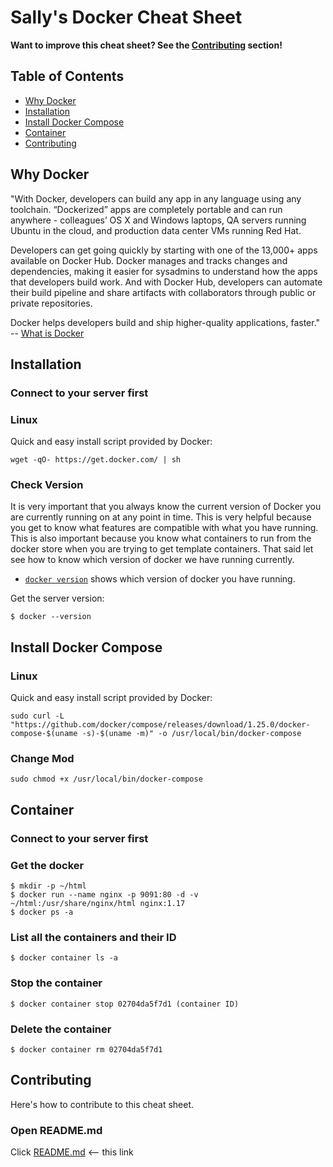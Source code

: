 # Sally's Docker Cheat Sheet

**Want to improve this cheat sheet?  See the [Contributing](#contributing) section!**

## Table of Contents

* [Why Docker](#why-docker)
* [Installation](#installation)
* [Install Docker Compose](#install-docker-compose)
* [Container](#container)
* [Contributing](#contributing)

## Why Docker

"With Docker, developers can build any app in any language using any toolchain. “Dockerized” apps are completely portable and can run anywhere - colleagues’ OS X and Windows laptops, QA servers running Ubuntu in the cloud, and production data center VMs running Red Hat.

Developers can get going quickly by starting with one of the 13,000+ apps available on Docker Hub. Docker manages and tracks changes and dependencies, making it easier for sysadmins to understand how the apps that developers build work. And with Docker Hub, developers can automate their build pipeline and share artifacts with collaborators through public or private repositories.

Docker helps developers build and ship higher-quality applications, faster." -- [What is Docker](https://www.docker.com/what-docker#copy1)


## Installation

### Connect to your server first
### Linux

Quick and easy install script provided by Docker:

```
wget -qO- https://get.docker.com/ | sh
```

### Check Version

It is very important that you always know the current version of Docker you are currently running on at any point in time. This is very helpful because you get to know what features are compatible with what you have running. This is also important because you know what containers to run from the docker store when you are trying to get template containers. That said let see how to know which version of docker we have running currently.

* [`docker version`](https://docs.docker.com/engine/reference/commandline/version/) shows which version of docker you have running.

Get the server version:

```
$ docker --version

```
## Install Docker Compose
### Linux

Quick and easy install script provided by Docker:

```
sudo curl -L "https://github.com/docker/compose/releases/download/1.25.0/docker-compose-$(uname -s)-$(uname -m)" -o /usr/local/bin/docker-compose
```
### Change Mod

```
sudo chmod +x /usr/local/bin/docker-compose
```
## Container

### Connect to your server first
### Get the docker

```
$ mkdir -p ~/html
$ docker run --name nginx -p 9091:80 -d -v ~/html:/usr/share/nginx/html nginx:1.17
$ docker ps -a
```
### List all the containers and their ID
```
$ docker container ls -a
```
### Stop the container
```
$ docker container stop 02704da5f7d1 (container ID)
```
### Delete the container
```
$ docker container rm 02704da5f7d1
```
## Contributing

Here's how to contribute to this cheat sheet.

### Open README.md

Click [README.md](https://github.com/wsargent/docker-cheat-sheet/blob/master/README.md) <-- this link




